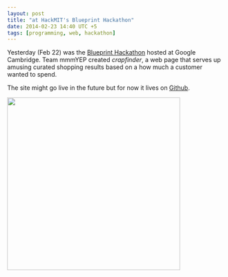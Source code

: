 ```yaml
---
layout: post
title: "at HackMIT's Blueprint Hackathon"
date: 2014-02-23 14:40 UTC +5
tags: [programming, web, hackathon]
---
```


Yesterday (Feb 22) was the [Blueprint Hackathon](http://blueprint.hackmit.org)
hosted at Google Cambridge. Team mmmYEP created _crapfinder_, a web page that
serves up amusing curated shopping results based on a how much a customer wanted
to spend.

The site might go live in the future but for now it lives on [Github](http://github.com/BunsenMcDubbs/crapfinder).

<img src="https://raw.github.com/BunsenMcDubbs/crapfinder/master/img/demo.png" height="400" width="auto">

